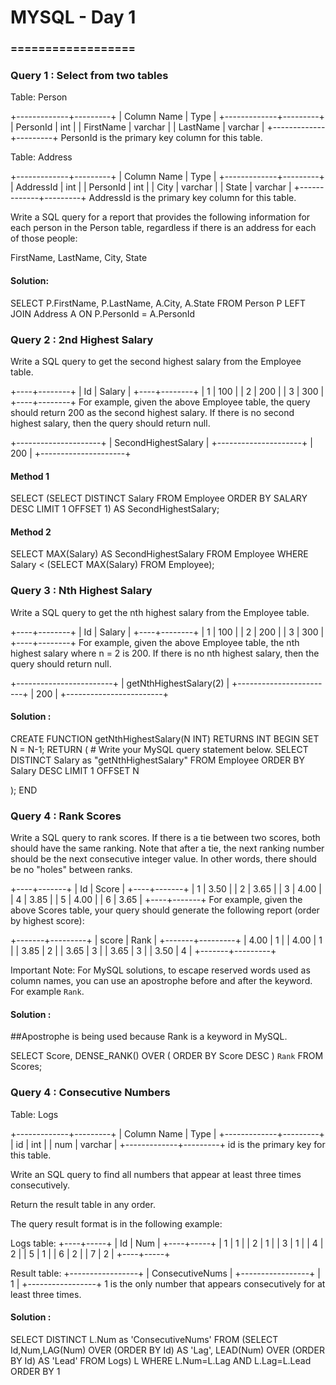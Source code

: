 # MYSQL - Day 1 #

### ================== ###

### Query 1 : Select from two tables ###

Table: Person

+-------------+---------+
| Column Name | Type    |
+-------------+---------+
| PersonId    | int     |
| FirstName   | varchar |
| LastName    | varchar |
+-------------+---------+
PersonId is the primary key column for this table.

Table: Address

+-------------+---------+
| Column Name | Type    |
+-------------+---------+
| AddressId   | int     |
| PersonId    | int     |
| City        | varchar |
| State       | varchar |
+-------------+---------+
AddressId is the primary key column for this table.

Write a SQL query for a report that provides the following information for each person in the Person table, regardless if there is an address for each of those people:

FirstName, LastName, City, State


#### Solution: ####

SELECT P.FirstName, P.LastName, A.City, A.State 
FROM Person P LEFT JOIN Address A ON P.PersonId = A.PersonId


### Query 2 : 2nd Highest Salary ###

Write a SQL query to get the second highest salary from the Employee table.

+----+--------+
| Id | Salary |
+----+--------+
| 1  | 100    |
| 2  | 200    |
| 3  | 300    |
+----+--------+
For example, given the above Employee table, the query should return 200 as the second highest salary. If there is no second highest salary, then the query should return null.

+---------------------+
| SecondHighestSalary |
+---------------------+
| 200                 |
+---------------------+


#### Method 1 ####

SELECT (SELECT DISTINCT Salary FROM Employee ORDER BY SALARY DESC LIMIT 1 OFFSET 1) AS SecondHighestSalary;

#### Method 2 ####

SELECT MAX(Salary) AS SecondHighestSalary
FROM Employee
WHERE Salary < (SELECT MAX(Salary) FROM Employee);


### Query 3 : Nth Highest Salary ###

Write a SQL query to get the nth highest salary from the Employee table.

+----+--------+
| Id | Salary |
+----+--------+
| 1  | 100    |
| 2  | 200    |
| 3  | 300    |
+----+--------+
For example, given the above Employee table, the nth highest salary where n = 2 is 200. If there is no nth highest salary, then the query should return null.

+------------------------+
| getNthHighestSalary(2) |
+------------------------+
| 200                    |
+------------------------+


#### Solution : ####

CREATE FUNCTION getNthHighestSalary(N INT) RETURNS INT
BEGIN
SET N = N-1;
RETURN (
      # Write your MySQL query statement below.
      SELECT DISTINCT Salary as "getNthHighestSalary"
      FROM Employee ORDER BY Salary DESC LIMIT 1 OFFSET N
      
  );
END


### Query 4 : Rank Scores ###

Write a SQL query to rank scores. If there is a tie between two scores, both should have the same ranking. Note that after a tie, the next ranking number should be the next consecutive integer value. In other words, there should be no "holes" between ranks.

+----+-------+
| Id | Score |
+----+-------+
| 1  | 3.50  |
| 2  | 3.65  |
| 3  | 4.00  |
| 4  | 3.85  |
| 5  | 4.00  |
| 6  | 3.65  |
+----+-------+
For example, given the above Scores table, your query should generate the following report (order by highest score):

+-------+---------+
| score | Rank    |
+-------+---------+
| 4.00  | 1       |
| 4.00  | 1       |
| 3.85  | 2       |
| 3.65  | 3       |
| 3.65  | 3       |
| 3.50  | 4       |
+-------+---------+

Important Note: For MySQL solutions, to escape reserved words used as column names, you can use an apostrophe before and after the keyword. For example `Rank`.


#### Solution : ####

##Apostrophe is being used because Rank is a keyword in MySQL.

SELECT Score,
    DENSE_RANK() OVER (
        ORDER BY Score DESC
    ) `Rank`
FROM
    Scores;
    

### Query 4 : Consecutive Numbers ###

Table: Logs

+-------------+---------+
| Column Name | Type    |
+-------------+---------+
| id          | int     |
| num         | varchar |
+-------------+---------+
id is the primary key for this table.
 

Write an SQL query to find all numbers that appear at least three times consecutively.

Return the result table in any order.

The query result format is in the following example:

 

Logs table:
+----+-----+
| Id | Num |
+----+-----+
| 1  | 1   |
| 2  | 1   |
| 3  | 1   |
| 4  | 2   |
| 5  | 1   |
| 6  | 2   |
| 7  | 2   |
+----+-----+

Result table:
+-----------------+
| ConsecutiveNums |
+-----------------+
| 1               |
+-----------------+
1 is the only number that appears consecutively for at least three times.


#### Solution : ####

SELECT DISTINCT L.Num as 'ConsecutiveNums'
FROM
    (SELECT Id,Num,LAG(Num) OVER (ORDER BY Id) AS 'Lag', LEAD(Num) OVER (ORDER BY Id) AS 'Lead' FROM Logs) L
WHERE L.Num=L.Lag AND L.Lag=L.Lead
ORDER BY 1



```python

```

